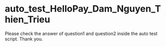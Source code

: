 # auto_test_HelloPay_Dam_Nguyen_Thien_Trieu

Please check the answer of question1 and question2 inside the auto test script.
Thank you.
